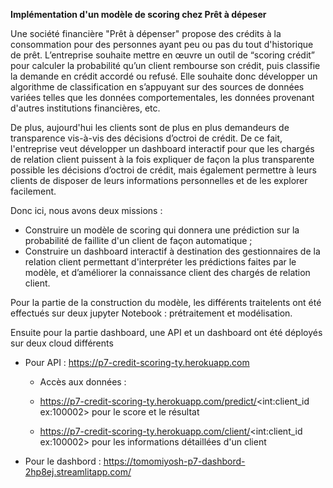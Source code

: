 **Implémentation d'un modèle de scoring chez Prêt à dépeser**

Une société financière "Prêt à dépenser" propose des crédits à la consommation pour des personnes ayant peu ou pas du tout d'historique de prêt. L’entreprise souhaite mettre en œuvre un outil de “scoring crédit” pour calculer la probabilité qu’un client rembourse son crédit, puis classifie la demande en crédit accordé ou refusé. Elle souhaite donc développer un algorithme de classification en s’appuyant sur des sources de données variées telles que les données comportementales, les données provenant d'autres institutions financières, etc.

De plus, aujourd'hui les clients sont de plus en plus demandeurs de transparence vis-à-vis des décisions d’octroi de crédit. De ce fait, l'entreprise veut développer un dashboard interactif pour que les chargés de relation client puissent à la fois expliquer de façon la plus transparente possible les décisions d’octroi de crédit, mais également permettre à leurs clients de disposer de leurs informations personnelles et de les explorer facilement.

Donc ici, nous avons deux missions :

 * Construire un modèle de scoring qui donnera une prédiction sur la probabilité de faillite d'un client de façon automatique ;
 * Construire un dashboard interactif à destination des gestionnaires de la relation client permettant d'interpréter les prédictions faites par le modèle, et d’améliorer la connaissance client des chargés de relation client.

Pour la partie de la construction du modèle, les différents traitelents ont été effectués sur deux jupyter Notebook : prétraitement et modélisation.

Ensuite pour la partie dashboard, une API et un dashboard ont été déployés sur deux cloud différents

* Pour API :
https://p7-credit-scoring-ty.herokuapp.com

    * Accès aux données : 
    * https://p7-credit-scoring-ty.herokuapp.com/predict/<int:client_id ex:100002> pour le score et le résultat

    * https://p7-credit-scoring-ty.herokuapp.com/client/<int:client_id ex:100002> pour les informations détaillées d'un client

* Pour le dashbord : 
https://tomomiyosh-p7-dashbord-2hp8ej.streamlitapp.com/

